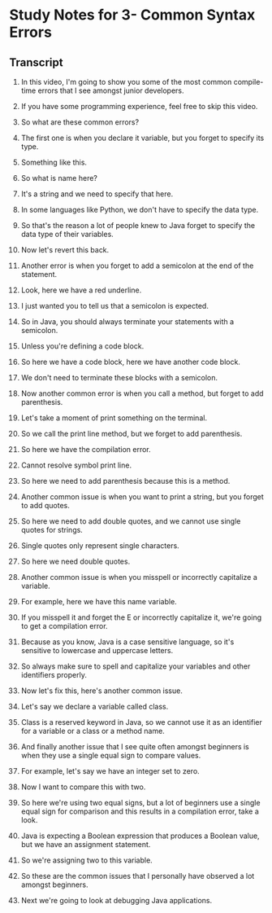 # Study Notes for 3- Common Syntax Errors

## Transcript

1. In this video, I'm going to show you some of the most common compile-time errors that I see amongst junior developers.

2. If you have some programming experience, feel free to skip this video.

3. So what are these common errors?

4. The first one is when you declare it variable, but you forget to specify its type.

5. Something like this.

6. So what is name here?

7. It's a string and we need to specify that here.

8. In some languages like Python, we don't have to specify the data type.

9. So that's the reason a lot of people knew to Java forget to specify the data type of their variables.

10. Now let's revert this back.

11. Another error is when you forget to add a semicolon at the end of the statement.

12. Look, here we have a red underline.

13. I just wanted you to tell us that a semicolon is expected.

14. So in Java, you should always terminate your statements with a semicolon.

15. Unless you're defining a code block.

16. So here we have a code block, here we have another code block.

17. We don't need to terminate these blocks with a semicolon.

18. Now another common error is when you call a method, but forget to add parenthesis.

19. Let's take a moment of print something on the terminal.

20. So we call the print line method, but we forget to add parenthesis.

21. So here we have the compilation error.

22. Cannot resolve symbol print line.

23. So here we need to add parenthesis because this is a method.

24. Another common issue is when you want to print a string, but you forget to add quotes.

25. So here we need to add double quotes, and we cannot use single quotes for strings.

26. Single quotes only represent single characters.

27. So here we need double quotes.

28. Another common issue is when you misspell or incorrectly capitalize a variable.

29. For example, here we have this name variable.

30. If you misspell it and forget the E or incorrectly capitalize it, we're going to get a compilation error.

31. Because as you know, Java is a case sensitive language, so it's sensitive to lowercase and uppercase letters.

32. So always make sure to spell and capitalize your variables and other identifiers properly.

33. Now let's fix this, here's another common issue.

34. Let's say we declare a variable called class.

35. Class is a reserved keyword in Java, so we cannot use it as an identifier for a variable or a class or a method name.

36. And finally another issue that I see quite often amongst beginners is when they use a single equal sign to compare values.

37. For example, let's say we have an integer set to zero.

38. Now I want to compare this with two.

39. So here we're using two equal signs, but a lot of beginners use a single equal sign for comparison and this results in a compilation error, take a look.

40. Java is expecting a Boolean expression that produces a Boolean value, but we have an assignment statement.

41. So we're assigning two to this variable.

42. So these are the common issues that I personally have observed a lot amongst beginners.

43. Next we're going to look at debugging Java applications.
